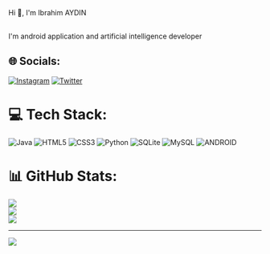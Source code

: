 ##

   
   Hi 👋, I'm Ibrahim AYDIN
##
I'm android application and artificial intelligence developer

## 🌐 Socials:
[![Instagram](https://img.shields.io/badge/Instagram-%23E4405F.svg?logo=Instagram&logoColor=white)](https://instagram.com/ibrahimaydn23) [![Twitter](https://img.shields.io/badge/Twitter-%231DA1F2.svg?logo=Twitter&logoColor=white)](https://twitter.com/ulanibo23) 

# 💻 Tech Stack:
![Java](https://img.shields.io/badge/java-%23ED8B00.svg?style=for-the-badge&logo=java&logoColor=white) ![HTML5](https://img.shields.io/badge/html5-%23E34F26.svg?style=for-the-badge&logo=html5&logoColor=white) ![CSS3](https://img.shields.io/badge/css3-%231572B6.svg?style=for-the-badge&logo=css3&logoColor=white) ![Python](https://img.shields.io/badge/python-3670A0?style=for-the-badge&logo=python&logoColor=ffdd54) ![SQLite](https://img.shields.io/badge/sqlite-%2307405e.svg?style=for-the-badge&logo=sqlite&logoColor=white) ![MySQL](https://img.shields.io/badge/mysql-%2300f.svg?style=for-the-badge&logo=mysql&logoColor=white) ![ANDROID](https://img.shields.io/badge/android-%2320232a.svg?style=for-the-badge&logo=android&logoColor=%a4c639)
# 📊 GitHub Stats:
![](https://github-readme-stats.vercel.app/api?username=ibrahimaydn&theme=dark&hide_border=false&include_all_commits=false&count_private=false)<br/>
![](https://github-readme-streak-stats.herokuapp.com/?user=ibrahimaydn&theme=dark&hide_border=false)<br/>
![](https://github-readme-stats.vercel.app/api/top-langs/?username=ibrahimaydn&theme=dark&hide_border=false&include_all_commits=false&count_private=false&layout=compact)

---
[![](https://visitcount.itsvg.in/api?id=ibrahimaydn&icon=0&color=0)](https://visitcount.itsvg.in)

<!-- Proudly created with GPRM ( https://gprm.itsvg.in ) -->
